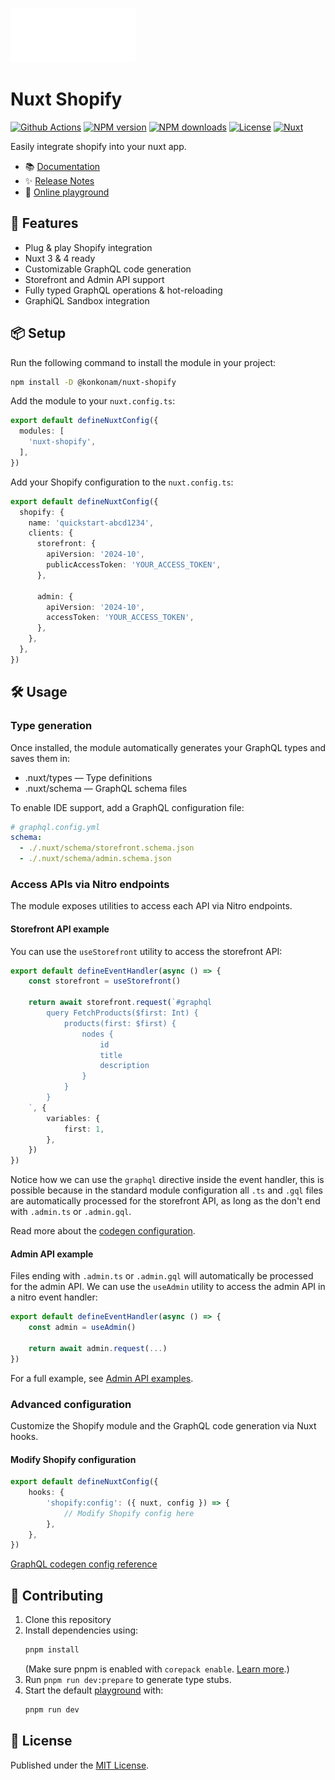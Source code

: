 ![nuxt-shopify](https://raw.githubusercontent.com/konkonam/nuxt-shopify/refs/heads/main/docs/public/logo-small.png)

# Nuxt Shopify

[![Github Actions][github-actions-src]][github-actions-href]
[![NPM version][npm-version-src]][npm-version-href]
[![NPM downloads][npm-downloads-src]][npm-downloads-href]
[![License][license-src]][license-href]
[![Nuxt][nuxt-src]][nuxt-href]

Easily integrate shopify into your nuxt app.

- 📚 [Documentation](https://konkonam.github.io/nuxt-shopify)
- ✨ [Release Notes](https://github.com/konkonam/nuxt-shopify/tree/main/CHANGELOG.md)
- 🏀 [Online playground](https://stackblitz.com/github/konkonam/nuxt-shopify?file=playgrounds%2Fplayground%2Fnuxt.config.ts)

## 🚀 Features

- Plug & play Shopify integration
- Nuxt 3 & 4 ready
- Customizable GraphQL code generation
- Storefront and Admin API support
- Fully typed GraphQL operations & hot-reloading
- GraphiQL Sandbox integration

## 📦 Setup

Run the following command to install the module in your project:

```bash
npm install -D @konkonam/nuxt-shopify
```

Add the module to your `nuxt.config.ts`:

```ts
export default defineNuxtConfig({
  modules: [
    'nuxt-shopify',
  ],
})
```

Add your Shopify configuration to the `nuxt.config.ts`:

```ts
export default defineNuxtConfig({
  shopify: {
    name: 'quickstart-abcd1234',
    clients: {
      storefront: {
        apiVersion: '2024-10',
        publicAccessToken: 'YOUR_ACCESS_TOKEN',
      },

      admin: {
        apiVersion: '2024-10',
        accessToken: 'YOUR_ACCESS_TOKEN',
      },
    },
  },
})
```

## 🛠️ Usage

### Type generation

Once installed, the module automatically generates your GraphQL types and saves them in:
- .nuxt/types — Type definitions
- .nuxt/schema — GraphQL schema files

To enable IDE support, add a GraphQL configuration file:

```yaml
# graphql.config.yml
schema:
  - ./.nuxt/schema/storefront.schema.json
  - ./.nuxt/schema/admin.schema.json
```

### Access APIs via Nitro endpoints

The module exposes utilities to access each API via Nitro endpoints.

#### Storefront API example

You can use the `useStorefront` utility to access the storefront API:

```typescript
export default defineEventHandler(async () => {
    const storefront = useStorefront()

    return await storefront.request(`#graphql
        query FetchProducts($first: Int) {
            products(first: $first) {
                nodes {
                    id
                    title
                    description
                }
            }
        }
    `, {
        variables: {
            first: 1,
        },
    })
})
```

Notice how we can use the `graphql` directive inside the event handler, this is possible because in
the standard module configuration all `.ts` and `.gql` files are automatically processed for the
storefront API, as long as the don't end with `.admin.ts` or `.admin.gql`.

Read more about the [codegen configuration](https://konkonam.github.io/nuxt-shopify/configuration/codegen).

#### Admin API example

Files ending with `.admin.ts` or `.admin.gql` will automatically be processed for the admin API.
We can use the `useAdmin` utility to access the admin API in a nitro event handler:

```typescript
export default defineEventHandler(async () => {
    const admin = useAdmin()

    return await admin.request(...)
})
```

For a full example, see [Admin API examples](https://konkonam.github.io/nuxt-shopify/examples/admin).

### Advanced configuration

Customize the Shopify module and the GraphQL code generation via Nuxt hooks.

#### Modify Shopify configuration

```typescript
export default defineNuxtConfig({
    hooks: {
        'shopify:config': ({ nuxt, config }) => {
            // Modify Shopify config here
        },
    },
})
```

[GraphQL codegen config reference](https://the-guild.dev/graphql/codegen/docs/config-reference/codegen-config)

## 🤝 Contributing

1. Clone this repository
2. Install dependencies using:
    ```bash
    pnpm install
    ```
    (Make sure pnpm is enabled with `corepack enable`. [Learn more](https://pnpm.io/installation#using-corepack).)
3. Run `pnpm run dev:prepare` to generate type stubs.
4. Start the default [playground](https://github.com/konkonam/nuxt-shopify/tree/main/playgrounds/playground) with:
    ```bash
   pnpm run dev
    ```

## 📜 License

Published under the [MIT License](https://github.com/konkonam/nuxt-shopify/tree/main/LICENSE).

[github-actions-src]: https://github.com/konkonam/nuxt-shopify/actions/workflows/release.yml/badge.svg
[github-actions-href]: https://github.com/konkonam/nuxt-shopify/actions

[npm-version-src]: https://img.shields.io/npm/v/@konkonam/nuxt-shopify/latest.svg?style=flat&colorA=18181B&colorB=31C553
[npm-version-href]: https://npmjs.com/package/@konkonam/nuxt-shopify

[npm-downloads-src]: https://img.shields.io/npm/dm/@konkonam/nuxt-shopify.svg?style=flat&colorA=18181B&colorB=31C553
[npm-downloads-href]: https://npmjs.com/package/@konkonam/nuxt-shopify

[license-src]: https://img.shields.io/github/license/konkonam/nuxt-shopify.svg?style=flat&colorA=18181B&colorB=28CF8D
[license-href]: https://github.com/konkonam/nuxt-shopify/tree/main/LICENSE

[nuxt-src]: https://img.shields.io/badge/Nuxt-18181B?logo=nuxt.js
[nuxt-href]: https://nuxt.com
